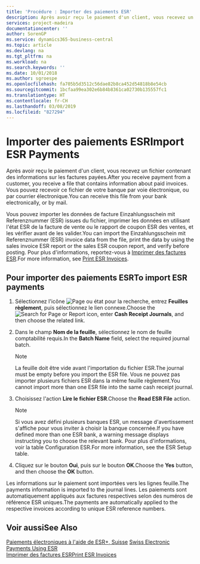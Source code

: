 ```yaml
---
title: 'Procédure : Importer des paiements ESR'
description: Après avoir reçu le paiement d'un client, vous recevez un fichier contenant des informations sur les factures payées. Vous pouvez recevoir ce fichier de votre banque par voie électronique, ou par courrier électronique.
services: project-madeira
documentationcenter: ''
author: SorenGP
ms.service: dynamics365-business-central
ms.topic: article
ms.devlang: na
ms.tgt_pltfrm: na
ms.workload: na
ms.search.keywords: ''
ms.date: 10/01/2018
ms.author: sgroespe
ms.openlocfilehash: fa705b5d3512c56dae82b8ca452d54818b8e54cb
ms.sourcegitcommit: 1bcfaa99ea302e6b84b8361ca02730b135557fc1
ms.translationtype: HT
ms.contentlocale: fr-CH
ms.lasthandoff: 03/08/2019
ms.locfileid: "827294"
---
```

# <a name="import-esr-payments"></a><span data-ttu-id="bc61c-104">Importer des paiements ESR</span><span class="sxs-lookup"><span data-stu-id="bc61c-104">Import ESR Payments</span></span>
<span data-ttu-id="bc61c-105">Après avoir reçu le paiement d'un client, vous recevez un fichier contenant des informations sur les factures payées.</span><span class="sxs-lookup"><span data-stu-id="bc61c-105">After you receive payment from a customer, you receive a file that contains information about paid invoices.</span></span> <span data-ttu-id="bc61c-106">Vous pouvez recevoir ce fichier de votre banque par voie électronique, ou par courrier électronique.</span><span class="sxs-lookup"><span data-stu-id="bc61c-106">You can receive this file from your bank electronically, or by mail.</span></span>  

<span data-ttu-id="bc61c-107">Vous pouvez importer les données de facture Einzahlungsschein mit Referenznummer (ESR) issues du fichier, imprimer les données en utilisant l'état ESR de la facture de vente ou le rapport de coupon ESR des ventes, et les vérifier avant de les valider.</span><span class="sxs-lookup"><span data-stu-id="bc61c-107">You can import the Einzahlungsschein mit Referenznummer (ESR) invoice data from the file, print the data by using the sales invoice ESR report or the sales ESR coupon report, and verify before posting.</span></span> <span data-ttu-id="bc61c-108">Pour plus d'informations, reportez-vous à [Imprimer des factures ESR](how-to-print-esr-invoices.md).</span><span class="sxs-lookup"><span data-stu-id="bc61c-108">For more information, see [Print ESR Invoices](how-to-print-esr-invoices.md).</span></span>  

## <a name="to-import-esr-payments"></a><span data-ttu-id="bc61c-109">Pour importer des paiements ESR</span><span class="sxs-lookup"><span data-stu-id="bc61c-109">To import ESR payments</span></span>  

1.  <span data-ttu-id="bc61c-110">Sélectionnez l'icône ![Page ou état pour la recherche](../../media/ui-search/search_small.png "Page ou état pour la recherche"), entrez **Feuilles règlement**, puis sélectionnez le lien connexe.</span><span class="sxs-lookup"><span data-stu-id="bc61c-110">Choose the ![Search for Page or Report](../../media/ui-search/search_small.png "Search for Page or Report icon") icon, enter **Cash Receipt Journals**, and then choose the related link.</span></span>  
2.  <span data-ttu-id="bc61c-111">Dans le champ **Nom de la feuille**, sélectionnez le nom de feuille comptabilité requis.</span><span class="sxs-lookup"><span data-stu-id="bc61c-111">In the **Batch Name** field, select the required journal batch.</span></span>  

    > [!NOTE]  
    >  <span data-ttu-id="bc61c-112">La feuille doit être vide avant l'importation du fichier ESR.</span><span class="sxs-lookup"><span data-stu-id="bc61c-112">The journal must be empty before you import the ESR file.</span></span> <span data-ttu-id="bc61c-113">Vous ne pouvez pas importer plusieurs fichiers ESR dans la même feuille règlement.</span><span class="sxs-lookup"><span data-stu-id="bc61c-113">You cannot import more than one ESR file into the same cash receipt journal.</span></span>  

3.  <span data-ttu-id="bc61c-114">Choisissez l'action **Lire le fichier ESR**.</span><span class="sxs-lookup"><span data-stu-id="bc61c-114">Choose the **Read ESR File** action.</span></span>  

    > [!NOTE]  
    >  <span data-ttu-id="bc61c-115">Si vous avez défini plusieurs banques ESR, un message d'avertissement s'affiche pour vous inviter à choisir la banque concernée.</span><span class="sxs-lookup"><span data-stu-id="bc61c-115">If you have defined more than one ESR bank, a warning message displays instructing you to choose the relevant bank.</span></span> <span data-ttu-id="bc61c-116">Pour plus d'informations, voir la table Configuration ESR.</span><span class="sxs-lookup"><span data-stu-id="bc61c-116">For more information, see the ESR Setup table.</span></span>  

4.  <span data-ttu-id="bc61c-117">Cliquez sur le bouton **Oui**, puis sur le bouton **OK**.</span><span class="sxs-lookup"><span data-stu-id="bc61c-117">Choose the **Yes** button, and then choose the **OK** button.</span></span>  

<span data-ttu-id="bc61c-118">Les informations sur le paiement sont importées vers les lignes feuille.</span><span class="sxs-lookup"><span data-stu-id="bc61c-118">The payments information is imported to the journal lines.</span></span> <span data-ttu-id="bc61c-119">Les paiements sont automatiquement appliqués aux factures respectives selon des numéros de référence ESR uniques.</span><span class="sxs-lookup"><span data-stu-id="bc61c-119">The payments are automatically applied to the respective invoices according to unique ESR reference numbers.</span></span>  

## <a name="see-also"></a><span data-ttu-id="bc61c-120">Voir aussi</span><span class="sxs-lookup"><span data-stu-id="bc61c-120">See Also</span></span>  
 <span data-ttu-id="bc61c-121">[Paiements électroniques à l'aide de ESR+, Suisse](swiss-electronic-payments-using-esr.md) </span><span class="sxs-lookup"><span data-stu-id="bc61c-121">[Swiss Electronic Payments Using ESR](swiss-electronic-payments-using-esr.md) </span></span>  
 [<span data-ttu-id="bc61c-122">Imprimer des factures ESR</span><span class="sxs-lookup"><span data-stu-id="bc61c-122">Print ESR Invoices</span></span>](how-to-print-esr-invoices.md)
